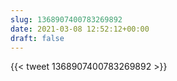 ```yaml
---
slug: 1368907400783269892
date: 2021-03-08 12:52:12+00:00
draft: false
---
```


{{< tweet 1368907400783269892 >}}
